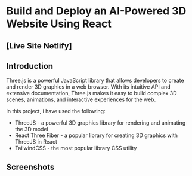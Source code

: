 # Build and Deploy an AI-Powered 3D Website Using React
## [Live Site Netlify]

## Introduction
Three.js is a powerful JavaScript library that allows developers to create and render 3D graphics in a web browser. With its intuitive API and extensive documentation, Three.js makes it easy to build complex 3D scenes, animations, and interactive experiences for the web.

In this project, i have used the following:
- ThreeJS - a powerful 3D graphics library for rendering and animating the 3D model
- React Three Fiber - a popular library for creating 3D graphics with ThreeJS in React
- TailwindCSS - the most popular library CSS utility

## Screenshots